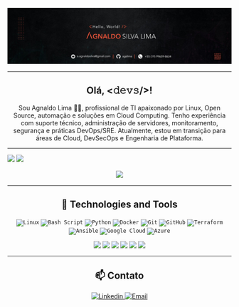 <!-- Logo -->
<p align="center">
  <img src="/img/capa.webp" alt="Logo Agnaldo" width="800" />
</p>

---

<h2 align="center">Olá, <𝚍𝚎𝚟𝚜/>!</h2>

<p align="center">
Sou Agnaldo Lima 👨‍💻, profissional de TI apaixonado por Linux, Open Source, automação e soluções em Cloud Computing.  
Tenho experiência com suporte técnico, administração de servidores, monitoramento, segurança e práticas DevOps/SRE.  
Atualmente, estou em transição para áreas de Cloud, DevSecOps e Engenharia de Plataforma.
</p>

---

<div>
  <!--<img height="180em" src="https://github-readme-stats.vercel.app/api?username=agslima&show_icons=true&theme=dracula" />
  <img height="180em" src="https://github-readme-stats.vercel.app/api/top-langs/?username=agslima&layout=compact&theme=dracula" />
  -->
  <img height="180em" src="https://github-readme-stats.vercel.app/api?username=agslima&show_icons=true&theme=great-gatsby">
  <img height="180em" src="https://github-readme-stats.vercel.app/api/top-langs/?username=agslima&layout=compact&theme=great-gatsby">
</div>
</div>

<br />

<div align="center">
  <img src="https://github-readme-streak-stats.herokuapp.com?user=agslima&theme=great-gatsby" />
  <!--<img src="https://github-readme-streak-stats.herokuapp.com?user=agslima&theme=dracula" />-->
</div>

---

<h2 align="center">🧰 Technologies and Tools</h2>

<p align="center">
  <code><img height="40" src="https://cdn.jsdelivr.net/gh/devicons/devicon/icons/linux/linux-original.svg" title="Linux"></code>
  <code><img height="40" src="https://cdn.jsdelivr.net/gh/devicons/devicon/icons/bash/bash-original.svg" title="Bash Script"></code>
  <code><img height="40" src="https://cdn.jsdelivr.net/gh/devicons/devicon/icons/python/python-original.svg" title="Python"></code>
  <code><img height="40" src="https://cdn.jsdelivr.net/gh/devicons/devicon/icons/docker/docker-original.svg" title="Docker"></code>
  <code><img height="40" src="https://cdn.jsdelivr.net/gh/devicons/devicon/icons/git/git-original.svg" title="Git"></code>
  <code><img height="40" src="https://cdn.jsdelivr.net/gh/devicons/devicon/icons/github/github-original.svg" title="GitHub"></code>
  <code><img height="40" src="https://cdn.jsdelivr.net/gh/devicons/devicon/icons/terraform/terraform-original.svg" title="Terraform"></code>
  <code><img height="40" src="https://cdn.jsdelivr.net/gh/devicons/devicon/icons/ansible/ansible-original.svg" title="Ansible"></code>
  <code><img height="40" src="https://cdn.jsdelivr.net/gh/devicons/devicon/icons/googlecloud/googlecloud-original.svg" title="Google Cloud"></code>
  <code><img height="40" src="https://cdn.jsdelivr.net/gh/devicons/devicon/icons/azure/azure-original.svg" title="Azure"></code>
</p>

<div align=center>
  <img src="https://github.com/lcaioporto/lcaioporto/assets/115668120/2392b5c4-199c-449c-b045-c3c82474cf59" height=50>
  <img src="https://upload.wikimedia.org/wikipedia/commons/thumb/1/18/C_Programming_Language.svg/1200px-C_Programming_Language.svg.png" height=50>
  <img src="https://upload.wikimedia.org/wikipedia/en/thumb/3/30/Java_programming_language_logo.svg/1200px-Java_programming_language_logo.svg.png" height=50>
  <img src="https://cdn.jsdelivr.net/gh/devicons/devicon/icons/html5/html5-original.svg" height=50>
  <img src="https://github.com/lcaioporto/lcaioporto/assets/115668120/29d21347-dc7a-40a3-90c9-23077edfa539" height=50>
  <img src="https://upload.wikimedia.org/wikipedia/commons/thumb/9/9a/Visual_Studio_Code_1.35_icon.svg/1024px-Visual_Studio_Code_1.35_icon.svg.png" height=50>
</div>

---

<h2 align="center">📫 Contato</h2>

<p align="center">
  <a href="https://www.linkedin.com/in/agslima/" target="blank">
    <img alt="Linkedin" src="https://img.shields.io/badge/-Agnaldo%20Lima-0e76a8?style=flat-square&logo=Linkedin&logoColor=white" />
  </a>
  <a href="mailto:a.agnaldosilva@gmail.com">
    <img alt="Email" src="https://img.shields.io/badge/-Email%20Me-d14836?style=flat-square&logo=Gmail&logoColor=white" />
  </a>
</p>
